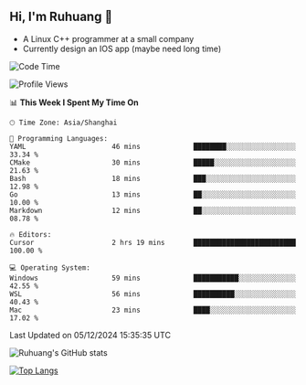 ## Hi, I'm Ruhuang 👋

- A Linux C++ programmer at a small company
- Currently design an IOS app (maybe need long time)

<!--START_SECTION:waka-->
![Code Time](http://img.shields.io/badge/Code%20Time-194%20hrs%2024%20mins-blue)

![Profile Views](http://img.shields.io/badge/Profile%20Views-0-blue)

📊 **This Week I Spent My Time On** 

```text
🕑︎ Time Zone: Asia/Shanghai

💬 Programming Languages: 
YAML                     46 mins             ████████░░░░░░░░░░░░░░░░░   33.34 % 
CMake                    30 mins             █████░░░░░░░░░░░░░░░░░░░░   21.63 % 
Bash                     18 mins             ███░░░░░░░░░░░░░░░░░░░░░░   12.98 % 
Go                       13 mins             ██░░░░░░░░░░░░░░░░░░░░░░░   10.00 % 
Markdown                 12 mins             ██░░░░░░░░░░░░░░░░░░░░░░░   08.78 % 

🔥 Editors: 
Cursor                   2 hrs 19 mins       █████████████████████████   100.00 % 

💻 Operating System: 
Windows                  59 mins             ███████████░░░░░░░░░░░░░░   42.55 % 
WSL                      56 mins             ██████████░░░░░░░░░░░░░░░   40.43 % 
Mac                      23 mins             ████░░░░░░░░░░░░░░░░░░░░░   17.02 % 
```


 Last Updated on 05/12/2024 15:35:35 UTC
<!--END_SECTION:waka-->

![Ruhuang's GitHub stats](https://github-readme-stats.vercel.app/api?username=ruhuang2001&count_private=true&hide_title=true&show_icons=true&theme=vue)

[![Top Langs](https://github-readme-stats.vercel.app/api/top-langs/?username=ruhuang2001&layout=compact)](https://github.com/anuraghazra/github-readme-stats)
